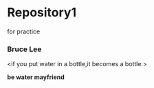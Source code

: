 # Repository1
for practice
### Bruce Lee
<if you put water in a bottle,it becomes a bottle.>

**be water mayfriend**

